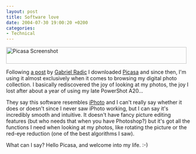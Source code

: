 ```yaml
---
layout: post
title: Software love
date: 2004-07-30 19:00:20 +0200
categories:
- Technical
---
```

<img src="http://www.rusiczki.net/blog/blogpics/picasa_screenshot.jpg" width="490" height="45" border="0" alt="Picasa Screenshot" class="image" />

Following <a href="http://www.timbru.com/jurnal/2004/Jul/gen_iphoto_pentru_windows">a post</a> by <a href="http://www.timbru.com">Gabriel Radic</a> I downloaded <a href="http://www.picasa.com/">Picasa</a> and since then, I'm using it almost exclusively when it comes to browsing my digital photo collection. I basically rediscovered the joy of looking at my photos, the joy I lost after about a year of using my late PowerShot A20...

They say this software resembles <a href="http://www.apple.com/iphoto">iPhoto</a> and I can't really say whether it does or doesn't since I never saw iPhoto working, but I can say it's incredibly smooth and intuitive. It doesn't have fancy picture editing features (but who needs that when you have Photoshop?) but it's got all the functions I need when looking at my photos, like rotating the picture or the red-eye reduction (one of the best algorithms I saw).

What can I say? Hello Picasa, and welcome into my life. :-)
